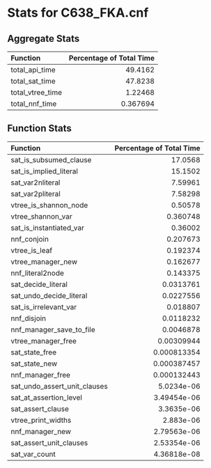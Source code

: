 # Stats for C638_FKA.cnf

## Aggregate Stats
| Function         |   Percentage of Total Time |
|:-----------------|---------------------------:|
| total_api_time   |                  49.4162   |
| total_sat_time   |                  47.8238   |
| total_vtree_time |                   1.22468  |
| total_nnf_time   |                   0.367694 |

## Function Stats
| Function                     |   Percentage of Total Time |
|:-----------------------------|---------------------------:|
| sat_is_subsumed_clause       |               17.0568      |
| sat_is_implied_literal       |               15.1502      |
| sat_var2nliteral             |                7.59961     |
| sat_var2pliteral             |                7.58298     |
| vtree_is_shannon_node        |                0.50578     |
| vtree_shannon_var            |                0.360748    |
| sat_is_instantiated_var      |                0.36002     |
| nnf_conjoin                  |                0.207673    |
| vtree_is_leaf                |                0.192374    |
| vtree_manager_new            |                0.162677    |
| nnf_literal2node             |                0.143375    |
| sat_decide_literal           |                0.0313761   |
| sat_undo_decide_literal      |                0.0227556   |
| sat_is_irrelevant_var        |                0.018807    |
| nnf_disjoin                  |                0.0118232   |
| nnf_manager_save_to_file     |                0.0046878   |
| vtree_manager_free           |                0.00309944  |
| sat_state_free               |                0.000813354 |
| sat_state_new                |                0.000387457 |
| nnf_manager_free             |                0.000132443 |
| sat_undo_assert_unit_clauses |                5.0234e-06  |
| sat_at_assertion_level       |                3.49454e-06 |
| sat_assert_clause            |                3.3635e-06  |
| vtree_print_widths           |                2.883e-06   |
| nnf_manager_new              |                2.79563e-06 |
| sat_assert_unit_clauses      |                2.53354e-06 |
| sat_var_count                |                4.36818e-08 |